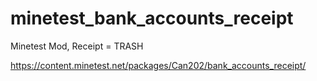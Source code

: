 # minetest_bank_accounts_receipt
Minetest Mod, Receipt = TRASH

https://content.minetest.net/packages/Can202/bank_accounts_receipt/

